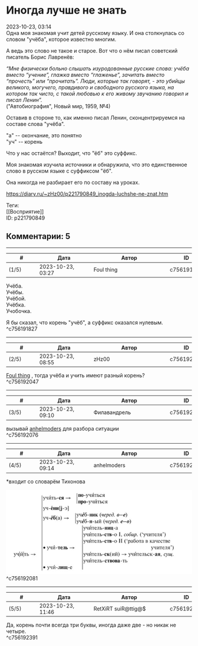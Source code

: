 Иногда лучше не знать
=====================

  
2023-10-23, 03:14  
 Одна моя знакомая учит детей русскому языку. И она столкнулась со словом "учёба", которое известно многим.   
   
 А ведь это слово не такое и старое. Вот что о нём писал советский писатель Борис Лавренёв:   
   
  *“Мне физически больно слышать изуродованные русские слова: учёба вместо “учение”, глажка вместо “глаженье”, зачитать вместо “прочесть” или “прочитать”. Люди, которые так говорят, - это убийцы великого, могучего, правдивого и свободного русского языка, на котором так чисто, с такой любовью к его живому звучанию говорил и писал Ленин”.*    
 ("Автобиография", Новый мир, 1959, №4)   
   
 Оставив в стороне то, как именно писал Ленин, сконцентрируемся на составе слова "учёба".   
   
 "а" -- окончание, это понятно   
 "уч" -- корень   
   
 Что у нас остаётся? Выходит, что "ёб" это суффикс.   
   
 Моя знакомая изучила источники и обнаружила, что это единственное слово в русском языке с суффиксом "ёб".   
   
 Она никогда не разбирает его по составу на уроках.   
  
<https://diary.ru/~zHz00/p221790849_inogda-luchshe-ne-znat.htm>  
  
Теги:  
[[Восприятие]]  
ID: p221790849  


Комментарии: 5
--------------

  


---



|         #         |              Дата              |                     Автор                     |           ID           |
| --- | --- | --- | --- |
| (1/5) | 2023-10-23, 03:27 | Foul thing | c756191827 |

  
 Учёба.   
 Учёбы.   
 Учёбой.   
 Учёбка.   
 Учобочка.   
   
 Я бы сказал, что корень "учёб", а суффикс оказался нулевым.   
 ^c756191827

---



|         #         |              Дата              |                     Автор                     |           ID           |
| --- | --- | --- | --- |
| (2/5) | 2023-10-23, 08:55 | zHz00 | c756192047 |

  
  [Foul thing](https://foulthing.diary.ru "Temporary Internet Flies")  , тогда учёба и учить имеют разный корень?   
 ^c756192047

---



|         #         |              Дата              |                     Автор                     |           ID           |
| --- | --- | --- | --- |
| (3/5) | 2023-10-23, 09:10 | Филавандрель | c756192076 |

  
 вызывай   [anhelmoders](https://anhelmoders.diary.ru "дневник No plans. Only wonders.")  для разбора ситуации   
 ^c756192076

---



|         #         |              Дата              |                     Автор                     |           ID           |
| --- | --- | --- | --- |
| (4/5) | 2023-10-23, 09:14 | anhelmoders | c756192081 |

  
 \*входит со словарём Тихонова   
   
 ![](pics/58-DC0-B1-C-15-D8-4599-A227-15-A195-B53695.jpg)   
 ^c756192081

---



|         #         |              Дата              |                     Автор                     |           ID           |
| --- | --- | --- | --- |
| (5/5) | 2023-10-23, 11:46 | RetXiRT suiR@ttig@$ | c756192391 |

  
 Да, корень почти всегда три буквы, иногда даже две - но никак не четыре.   
 ^c756192391